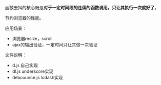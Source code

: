 函数去抖的核心既是**对于一定时间段的连续的函数调用，只让其执行一次就好了**。

节约浏览器的性能。

应用场景：
+ 浏览器resize，scroll
+ ajax的输出验证，一定时间只让其做一次验证



文件说明：
+ d.js 自己实现
+ dl.js  underscore实现
+ deboounce.js lodash实现
